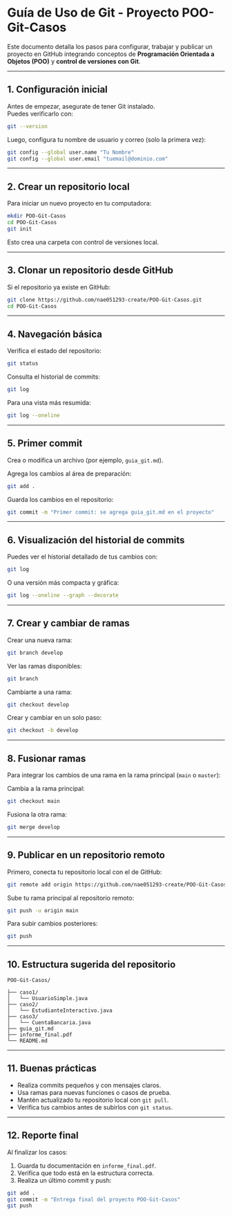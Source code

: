 # Guía de Uso de Git - Proyecto POO-Git-Casos

Este documento detalla los pasos para configurar, trabajar y publicar un proyecto en GitHub integrando conceptos de 
**Programación Orientada a Objetos (POO)** y **control de versiones con Git**.

---

## 1. Configuración inicial

Antes de empezar, asegurate de tener Git instalado.  
Puedes verificarlo con:

```bash
git --version
```

Luego, configura tu nombre de usuario y correo (solo la primera vez):

```bash
git config --global user.name "Tu Nombre"
git config --global user.email "tuemail@dominio.com"
```

---

## 2. Crear un repositorio local

Para iniciar un nuevo proyecto en tu computadora:

```bash
mkdir POO-Git-Casos
cd POO-Git-Casos
git init
```

Esto crea una carpeta con control de versiones local.

---

## 3. Clonar un repositorio desde GitHub

Si el repositorio ya existe en GitHub:

```bash
git clone https://github.com/nae051293-create/POO-Git-Casos.git
cd POO-Git-Casos
```

---

## 4. Navegación básica

Verifica el estado del repositorio:

```bash
git status
```

Consulta el historial de commits:

```bash
git log
```

Para una vista más resumida:

```bash
git log --oneline
```

---

## 5. Primer commit

Crea o modifica un archivo (por ejemplo, `guia_git.md`).

Agrega los cambios al área de preparación:

```bash
git add .
```

Guarda los cambios en el repositorio:

```bash
git commit -m "Primer commit: se agrega guia_git.md en el proyecto"
```

---

## 6. Visualización del historial de commits

Puedes ver el historial detallado de tus cambios con:

```bash
git log
```

O una versión más compacta y gráfica:

```bash
git log --oneline --graph --decorate
```

---

## 7. Crear y cambiar de ramas

Crear una nueva rama:

```bash
git branch develop
```

Ver las ramas disponibles:

```bash
git branch
```

Cambiarte a una rama:

```bash
git checkout develop
```

Crear y cambiar en un solo paso:

```bash
git checkout -b develop
```

---

## 8. Fusionar ramas

Para integrar los cambios de una rama en la rama principal (`main` o `master`):

Cambia a la rama principal:

```bash
git checkout main
```

Fusiona la otra rama:

```bash
git merge develop
```

---

## 9. Publicar en un repositorio remoto

Primero, conecta tu repositorio local con el de GitHub:

```bash
git remote add origin https://github.com/nae051293-create/POO-Git-Casos.git
```

Sube tu rama principal al repositorio remoto:

```bash
git push -u origin main
```

Para subir cambios posteriores:

```bash
git push
```

---

## 10. Estructura sugerida del repositorio

```
POO-Git-Casos/

├── caso1/
│   └── UsuarioSimple.java
├── caso2/
│   └── EstudianteInteractivo.java
├── caso3/
│   └── CuentaBancaria.java
├── guia_git.md
├── informe_final.pdf
└── README.md
```

---

## 11. Buenas prácticas

- Realiza commits pequeños y con mensajes claros.  
- Usa ramas para nuevas funciones o casos de prueba.  
- Mantén actualizado tu repositorio local con `git pull`.  
- Verifica tus cambios antes de subirlos con `git status`.

---

## 12. Reporte final

Al finalizar los casos:

1. Guarda tu documentación en `informe_final.pdf`.  
2. Verifica que todo está en la estructura correcta.  
3. Realiza un último commit y push:

```bash
git add .
git commit -m "Entrega final del proyecto POO-Git-Casos"
git push
```
